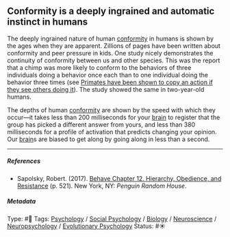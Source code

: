 ## Conformity is a deeply ingrained and automatic instinct in humans

The deeply ingrained nature of human [conformity](Conformity.md) in humans is shown by the ages when they are apparent. Zillions of pages have been written about conformity and peer pressure in kids. One study nicely demonstrates the continuity of conformity between us and other species. This was the report that a chimp was more likely to conform to the behaviors of three individuals doing a behavior once each than to one individual doing the behavior three times (see [Primates have been shown to copy an action if they see others doing it](Primates%20have%20been%20shown%20to%20copy%20an%20action%20if%20they%20see%20others%20doing%20it.md)). The study showed the same in two-year-old humans.

The depths of human [conformity](Conformity.md) are shown by the speed with which they occur—it takes less than 200 milliseconds for your [brain](Brain.md) to register that the group has picked a different answer from yours, and less than 380 milliseconds for a profile of activation that predicts changing your opinion. Our [brain](Brain.md)s are biased to get along by going along in less than a second.

---

##### References

* Sapolsky, Robert. (2017). [Behave Chapter 12. Hierarchy, Obedience, and Resistance](Behave%20Chapter%2012.%20Hierarchy,%20Obedience,%20and%20Resistance.md) (p. 521). New York, NY: *Penguin Random House*. 

##### Metadata

Type: #🔴 
Tags: [Psychology](Psychology.md) / [Social Psychology](Social%20Psychology.md) / [Biology]() / [Neuroscience](Neuroscience.md) / [Neuropsychology](Neuropsychology.md) / [Evolutionary Psychology]()
Status: #☀️ 
